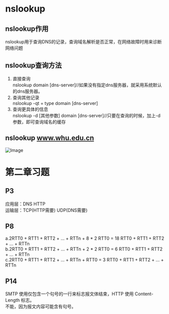 # nslookup
## nslookup作用
nslookup用于查询DNS的记录，查询域名解析是否正常，在网络故障时用来诊断网络问题
## nslookup查询方法
1. 直接查询  
nslookup domain [dns-server]//如果没有指定dns服务器，就采用系统默认的dns服务器。
2. 查询其他记录  
nslookup -qt = type domain [dns-server]
3. 查询更具体的信息  
nslookup -d [其他参数] domain [dns-server]//只要在查询的时候，加上-d参数，即可查询域名的缓存
## nslookup www.whu.edu.cn
![Image](https://raw.githubusercontent.com/20192021855-DCAN/HOMEWORK-4/master/2017302580259/nslookup.png)
# 第二章习题
## P3
应用层：DNS HTTP  
运输层：TCP(HTTP需要) UDP(DNS需要)
## P8
a.2RTT0 + RTT1 + RTT2 + … + RTTn + 8 * 2 RTT0 = 18 RTT0 + RTT1 + RTT2 + … + RTTn  
b.2RTT0 + RTT1 + RTT2 + … + RTTn + 2 * 2 RTT0 = 6 RTT0 + RTT1 + RTT2 + … + RTTn  
c.2RTT0 + RTT1 + RTT2 + … + RTTn + RTT0 = 3 RTT0 + RTT1 + RTT2 + … + RTTn
## P14
SMTP 使用仅包含一个句号的一行来标志报文体结束，HTTP 使用 Content-Length 标志。  
不能，因为报文内容可能含有句号。
